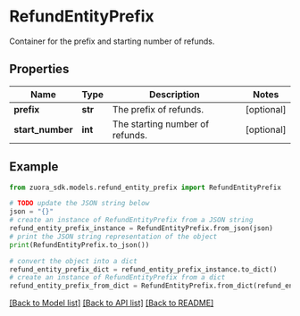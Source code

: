 # RefundEntityPrefix

Container for the prefix and starting number of refunds. 

## Properties

Name | Type | Description | Notes
------------ | ------------- | ------------- | -------------
**prefix** | **str** | The prefix of refunds.  | [optional] 
**start_number** | **int** | The starting number of refunds.  | [optional] 

## Example

```python
from zuora_sdk.models.refund_entity_prefix import RefundEntityPrefix

# TODO update the JSON string below
json = "{}"
# create an instance of RefundEntityPrefix from a JSON string
refund_entity_prefix_instance = RefundEntityPrefix.from_json(json)
# print the JSON string representation of the object
print(RefundEntityPrefix.to_json())

# convert the object into a dict
refund_entity_prefix_dict = refund_entity_prefix_instance.to_dict()
# create an instance of RefundEntityPrefix from a dict
refund_entity_prefix_from_dict = RefundEntityPrefix.from_dict(refund_entity_prefix_dict)
```
[[Back to Model list]](../README.md#documentation-for-models) [[Back to API list]](../README.md#documentation-for-api-endpoints) [[Back to README]](../README.md)


